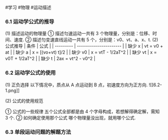 #学习 #物理 #运动描述

### 6.1 运动学公式的推导
(1) 描述运动的物理量
		  ① 描述匀速运动一共有 3 个物理量，分别是：位移、时间、速度.
		  ② 描述匀变速直线运动一共有 5 个，分别是：v0、vt、a、x、t.
(2) 公式推导
| 条件     | 公式                     |
| --------- | ---------------------- |
| 缺少 x   | vt = v0 + at          |
| 缺少 a   | x = [(vo+vt) t]/2    |
| 缺少 v0 | x = vtT - 1/2aT^2  |
| 缺少 vt  | x = v0T + 1/2aT^2 |
| 缺少 t   | 2ax = vt^2 - v0^2   | 
### 6.2 运动学公式的使用

(1) 正负选择
		  以下情况中，质点从 A 点运动到 B 点，初速度方向为正方向.
![[6.2-1.png]]

(2) 公式的使用规范

① 公式的一些规律
		  五个公式全部都是由 4 个字母构成，若想解得确定解，需知 3 个.
② 如何确定使用那个公式
		  哪个物理量没出现，就用哪个公式.

### 6.3 单段运动问题的解题方法